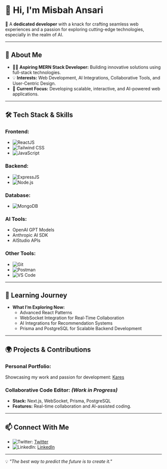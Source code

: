 # 👋 Hi, I'm **Misbah Ansari**

🚀 A **dedicated developer** with a knack for crafting seamless web experiences and a passion for exploring cutting-edge technologies, especially in the realm of AI.

---

## 🌟 **About Me**

- 👨‍💻 **Aspiring MERN Stack Developer:** Building innovative solutions using full-stack technologies.
- 💡 **Interests:** Web Development, AI Integrations, Collaborative Tools, and User-Centric Design.
- 🎯 **Current Focus:** Developing scalable, interactive, and AI-powered web applications.

---

## 🛠️ **Tech Stack & Skills**

### **Frontend:**
- ![ReactJS](https://img.shields.io/badge/-ReactJS-61DAFB?logo=react&logoColor=white&style=flat-square)
- ![Tailwind CSS](https://img.shields.io/badge/-TailwindCSS-38B2AC?logo=tailwind-css&logoColor=white&style=flat-square)
- ![JavaScript](https://img.shields.io/badge/-JavaScript-F7DF1E?logo=javascript&logoColor=black&style=flat-square)

### **Backend:**
- ![ExpressJS](https://img.shields.io/badge/-ExpressJS-000000?logo=express&logoColor=white&style=flat-square)
- ![Node.js](https://img.shields.io/badge/-Node.js-339933?logo=node.js&logoColor=white&style=flat-square)

### **Database:**
- ![MongoDB](https://img.shields.io/badge/-MongoDB-47A248?logo=mongodb&logoColor=white&style=flat-square)

### **AI Tools:**
- OpenAI GPT Models
- Anthropic AI SDK
- AIStudio APIs

### **Other Tools:**
- ![Git](https://img.shields.io/badge/-Git-F05032?logo=git&logoColor=white&style=flat-square)
- ![Postman](https://img.shields.io/badge/-Postman-FF6C37?logo=postman&logoColor=white&style=flat-square)
- ![VS Code](https://img.shields.io/badge/-VS%20Code-007ACC?logo=visual-studio-code&logoColor=white&style=flat-square)

---

## 📖 **Learning Journey**

- **What I’m Exploring Now:**
  - Advanced React Patterns
  - WebSocket Integration for Real-Time Collaboration
  - AI Integrations for Recommendation Systems
  - Prisma and PostgreSQL for Scalable Backend Development

---

## 🌍 **Projects & Contributions**

### **Personal Portfolio:**
Showcasing my work and passion for development: [Kares](https://kares69.vercel.app)

### **Collaborative Code Editor:** *(Work in Progress)*
- **Stack:** Next.js, WebSocket, Prisma, PostgreSQL
- **Features:** Real-time collaboration and AI-assisted coding.

---

## 📫 **Connect With Me**

- ![Twitter](https://img.shields.io/badge/-@Misba8069-1DA1F2?logo=twitter&logoColor=white&style=flat-square): [Twitter](https://x.com/Misba8069)
- ![LinkedIn](https://img.shields.io/badge/-Misbah%20Ansari-0A66C2?logo=linkedin&logoColor=white&style=flat-square): [LinkedIn](https://www.linkedin.com/in/misbah-ansari-52657428a?utm_source=share&utm_campaign=share_via&utm_content=profile&utm_medium=android_app)

---

💡 *"The best way to predict the future is to create it."*
